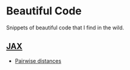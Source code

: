 # Beautiful Code

Snippets of beautiful code that I find in the wild.

## [JAX](https://jax.readthedocs.io/en/latest/)

* [Pairwise distances](jax.md#pairwise-distances)
